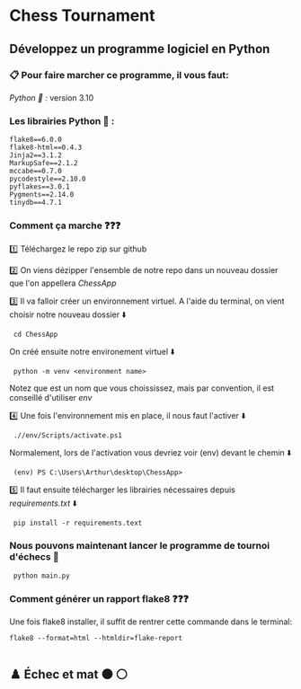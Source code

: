 # Chess Tournament
## Développez un programme logiciel en Python

### :clipboard: Pour faire marcher ce programme, il vous faut:

*_Python :snake: :_* version 3.10

### Les librairies Python  :closed_book: :     
    flake8==6.0.0  
    flake8-html==0.4.3  
    Jinja2==3.1.2  
    MarkupSafe==2.1.2  
    mccabe==0.7.0  
    pycodestyle==2.10.0  
    pyflakes==3.0.1  
    Pygments==2.14.0  
    tinydb==4.7.1  
   
 ### Comment ça marche :question::question::question:
 
 :one:  Téléchargez le repo zip sur github  

 :two:  On viens dézipper l'ensemble de notre repo dans un nouveau dossier que l'on appellera *_ChessApp_*  

 :three:  Il va falloir créer un environnement virtuel. A l'aide du terminal, on vient choisir notre nouveau dossier :arrow_down:  

```
 cd ChessApp

```
On créé ensuite notre environement virtuel :arrow_down:
```
 python -m venv <environment name>

```
Notez que <environment name>  est un nom que vous choississez, mais par convention, il est conseillé d'utiliser *_env_*  

:four: Une fois l'environnement mis en place, il nous faut l'activer :arrow_down:
```
 .//env/Scripts/activate.ps1

```
Normalement, lors de l'activation vous devriez voir (env) devant le chemin :arrow_down:
```
 (env) PS C:\Users\Arthur\desktop\ChessApp>

```

:five: Il faut ensuite télécharger les librairies nécessaires depuis *requirements.txt* :arrow_down: 
```
 pip install -r requirements.text

```

### Nous pouvons maintenant lancer le programme de tournoi d'échecs :rocket:  
```
 python main.py

```

### Comment générer un rapport flake8 :question::question::question:
Une fois flake8 installer, il suffit de rentrer cette commande dans le terminal:
```
flake8 --format=html --htmldir=flake-report


```
  
  ## ♟️ Échec et mat :black_circle: :white_circle:
